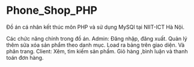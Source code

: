 ﻿# Phone_Shop_PHP
 Đồ án cá nhân kết thúc môn PHP và sử dụng MySQl tại NIIT-ICT Hà Nội.
 
 Các chức năng chính trong đồ án.
 Admin: Đăng nhập, đăng xuất. Quản lý thêm sửa xóa sản phẩm theo danh mục. Load ra bảng trên giao diện. Và phân trang.
 Client: Xêm, tìm kiếm sản phẩm. Giỏ hàng ,bình luận và thanh toán đơn hàng.
 
